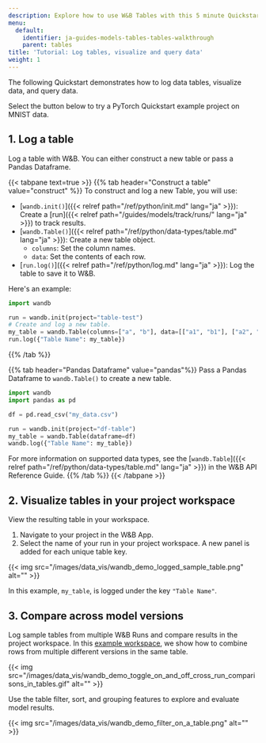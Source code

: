 ```yaml
---
description: Explore how to use W&B Tables with this 5 minute Quickstart.
menu:
  default:
    identifier: ja-guides-models-tables-tables-walkthrough
    parent: tables
title: 'Tutorial: Log tables, visualize and query data'
weight: 1
---
```


The following Quickstart demonstrates how to log data tables, visualize data, and query data.

Select the button below to try a PyTorch Quickstart example project on MNIST data. 

## 1. Log a table
Log a table with W&B. You can either construct a new table or pass a Pandas Dataframe.

{{< tabpane text=true >}}
{{% tab header="Construct a table" value="construct" %}}
To construct and log a new Table, you will use:
- [`wandb.init()`]({{< relref path="/ref/python/init.md" lang="ja" >}}): Create a [run]({{< relref path="/guides/models/track/runs/" lang="ja" >}}) to track results.
- [`wandb.Table()`]({{< relref path="/ref/python/data-types/table.md" lang="ja" >}}): Create a new table object.
  - `columns`: Set the column names.
  - `data`: Set the contents of each row.
- [`run.log()`]({{< relref path="/ref/python/log.md" lang="ja" >}}): Log the table to save it to W&B.

Here's an example:
```python
import wandb

run = wandb.init(project="table-test")
# Create and log a new table.
my_table = wandb.Table(columns=["a", "b"], data=[["a1", "b1"], ["a2", "b2"]])
run.log({"Table Name": my_table})
```
{{% /tab %}}

{{% tab header="Pandas Dataframe" value="pandas"%}}
Pass a Pandas Dataframe to `wandb.Table()` to create a new table.

```python
import wandb
import pandas as pd

df = pd.read_csv("my_data.csv")

run = wandb.init(project="df-table")
my_table = wandb.Table(dataframe=df)
wandb.log({"Table Name": my_table})
```

For more information on supported data types, see the [`wandb.Table`]({{< relref path="/ref/python/data-types/table.md" lang="ja" >}}) in the W&B API Reference Guide.
{{% /tab %}}
{{< /tabpane >}}


## 2. Visualize tables in your project workspace

View the resulting table in your workspace. 

1. Navigate to your project in the W&B App.
2. Select the name of your run in your project workspace. A new panel is added for each unique table key. 

{{< img src="/images/data_vis/wandb_demo_logged_sample_table.png" alt="" >}}

In this example, `my_table`, is logged under the key `"Table Name"`.

## 3. Compare across model versions

Log sample tables from multiple W&B Runs and compare results in the project workspace. In this [example workspace](https://wandb.ai/carey/table-test?workspace=user-carey), we show how to combine rows from multiple different versions in the same table.

{{< img src="/images/data_vis/wandb_demo_toggle_on_and_off_cross_run_comparisons_in_tables.gif" alt="" >}}

Use the table filter, sort, and grouping features to explore and evaluate model results.

{{< img src="/images/data_vis/wandb_demo_filter_on_a_table.png" alt="" >}}